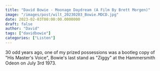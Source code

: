 ```yaml
---
title: "David Bowie - Moonage Daydream (A Film By Brett Morgen)"
image: "/images/post/wilt_20230203_Bowie.MDCD.jpg"
date: 2023-02-03T00:00:00.0000000
draft: false
author: "David"
tags: ["davidbowie"]
categories: ["Listen"]
---
```

 30 odd years ago, one of my prized possessions was a bootleg copy of "His Master's Voice", Bowie's last stand as "Ziggy" at the Hammersmith Odeon on July 3rd 1973.